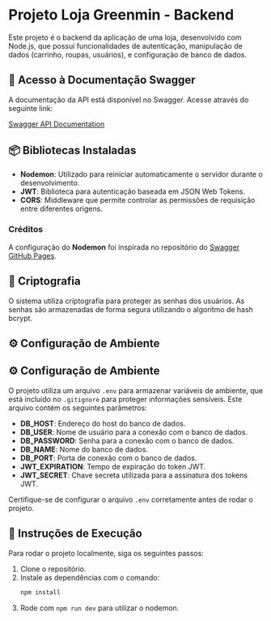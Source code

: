 # Projeto Loja Greenmin - Backend

Este projeto é o backend da aplicação de uma loja, desenvolvido com Node.js, que possui funcionalidades de autenticação, manipulação de dados (carrinho, roupas, usuários), e configuração de banco de dados.

## 🚀 Acesso à Documentação Swagger
A documentação da API está disponível no Swagger. Acesse através do seguinte link:

[Swagger API Documentation](https://karengomes.github.io/Loja-bck#/)

## 📦 Bibliotecas Instaladas

- **Nodemon**: Utilizado para reiniciar automaticamente o servidor durante o desenvolvimento.
- **JWT**: Biblioteca para autenticação baseada em JSON Web Tokens.
- **CORS**: Middleware que permite controlar as permissões de requisição entre diferentes origens.

### Créditos
A configuração do **Nodemon** foi inspirada no repositório do [Swagger GitHub Pages](https://github.com/peter-evans/swagger-github-pages?tab=readme-ov-file).

## 🔐 Criptografia

O sistema utiliza criptografia para proteger as senhas dos usuários. As senhas são armazenadas de forma segura utilizando o algoritmo de hash bcrypt.

## ⚙️ Configuração de Ambiente

## ⚙️ Configuração de Ambiente

O projeto utiliza um arquivo `.env` para armazenar variáveis de ambiente, que está incluído no `.gitignore` para proteger informações sensíveis. Este arquivo contém os seguintes parâmetros:

- **DB_HOST**: Endereço do host do banco de dados.
- **DB_USER**: Nome de usuário para a conexão com o banco de dados.
- **DB_PASSWORD**: Senha para a conexão com o banco de dados.
- **DB_NAME**: Nome do banco de dados.
- **DB_PORT**: Porta de conexão com o banco de dados.
- **JWT_EXPIRATION**: Tempo de expiração do token JWT.
- **JWT_SECRET**: Chave secreta utilizada para a assinatura dos tokens JWT.

Certifique-se de configurar o arquivo `.env` corretamente antes de rodar o projeto.

## 🔧 Instruções de Execução

Para rodar o projeto localmente, siga os seguintes passos:

1. Clone o repositório.
2. Instale as dependências com o comando:
   ```bash
   npm install
3. Rode com `npm run dev` para utilizar o nodemon.
